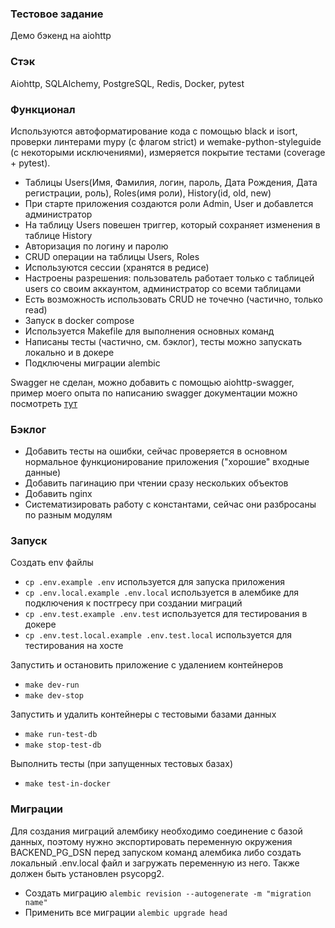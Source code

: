 ### Тестовое задание

Демо бэкенд на aiohttp

### Стэк

Aiohttp, SQLAlchemy, PostgreSQL, Redis, Docker, pytest

### Функционал

Используются автоформатирование кода с помощью black и
isort, проверки линтерами mypy (с флагом strict) и wemake-python-styleguide
(с некоторыми исключениями), измеряется покрытие тестами (coverage + pytest).

- Таблицы Users(Имя, Фамилия, логин, пароль, Дата Рождения, Дата регистрации,
роль), Roles(имя роли), History(id, old, new)
- При старте приложения создаются роли Admin, User и добавлется администратор
- На таблицу Users повешен триггер, который сохраняет изменения в
таблице History
- Авторизация по логину и паролю
- CRUD операции на таблицы Users, Roles
- Используются сессии (хранятся в редисе)
- Настроены разрешения: пользователь работает только с таблицей users со своим
аккаунтом, администратор со всеми таблицами
- Есть возможность использовать CRUD не точечно (частично, только read)
- Запуск в docker compose
- Используется Makefile для выполнения основных команд
- Написаны тесты (частично, см. бэклог), тесты можно запускать локально и в докере
- Подключены миграции alembic

Swagger не сделан, можно добавить с помощью aiohttp-swagger, пример моего опыта
по написанию swagger документации можно посмотреть [тут](https://github.com/s-morichev/async_api_and_auth/blob/main/auth/docs/openapi.yaml)


### Бэклог

- Добавить тесты на ошибки, сейчас проверяется в основном нормальное функционирование
приложения ("хорошие" входные данные)
- Добавить пагинацию при чтении сразу нескольких объектов
- Добавить nginx
- Систематизировать работу с константами, сейчас они разбросаны по разным модулям

### Запуск

Создать env файлы
- `cp .env.example .env` используется для запуска приложения
- `cp .env.local.example .env.local` используется в алембике для подключения к постгресу
при создании миграций
- `cp .env.test.example .env.test` используется для тестирования в докере
- `cp .env.test.local.example .env.test.local` используется для тестирования на хосте

Запустить и остановить приложение с удалением контейнеров
- `make dev-run`
- `make dev-stop`

Запустить и удалить контейнеры с тестовыми базами данных
- `make run-test-db`
- `make stop-test-db`

Выполнить тесты (при запущенных тестовых базах)
- `make test-in-docker`

### Миграции

Для создания миграций алембику необходимо соединение c базой данных,
поэтому нужно экспортировать переменную окружения BACKEND_PG_DSN
перед запуском команд алембика либо создать локальный .env.local
файл и загружать переменную из него. Также должен быть установлен
psycopg2.

 - Создать миграцию `alembic revision --autogenerate -m "migration name"`
 - Применить все миграции `alembic upgrade head`
